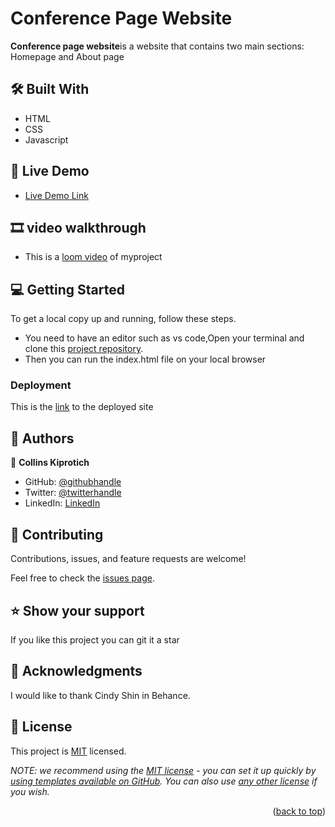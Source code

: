 
<!-- PROJECT DESCRIPTION -->
# Conference Page Website
**Conference page website**is  a website that contains two main sections: Homepage and About page 

## 🛠 Built With 
- HTML
- CSS
- Javascript



## 🚀 Live Demo <a name="live-demo"></a>


- [Live Demo Link](https://collins-kiprotich.github.io/conference/)

## 🎞️ video walkthrough
- This is a [loom video](https://www.loom.com/share/0f298268d9a243e2a190c05e02a70561) of myproject

## 💻 Getting Started <a name="getting-started"></a>



To get a local copy up and running, follow these steps.
- You need to have an editor such as vs code,Open your terminal and clone this [project repository](https://github.com/collins-kiprotich/conference.git). 
- Then you can run the index.html file on your local browser


### Deployment

This is the [link](https://collins-kiprotich.github.io/conference/) to the deployed site

<!-- AUTHORS -->

## 👥 Authors 


👤 **Collins Kiprotich**

- GitHub: [@githubhandle](https://github.com/collins-kiprotich)
- Twitter: [@twitterhandle](https://twitter.com/Jcee01188383)
- LinkedIn: [LinkedIn](https://www.linkedin.com/in/collins-kiprotich-152b52246/)



## 🤝 Contributing <a name="contributing"></a>

Contributions, issues, and feature requests are welcome!

Feel free to check the [issues page](https://github.com/collins-kiprotich/conference/issues).


## ⭐️ Show your support <a name="support"></a>

If you like this project you can git it a star


## 🙏 Acknowledgments <a name="acknowledgements"></a>



I would like to thank Cindy Shin in Behance.


## 📝 License <a name="license"></a>

This project is [MIT](./LICENSE) licensed.

_NOTE: we recommend using the [MIT license](https://choosealicense.com/licenses/mit/) - you can set it up quickly by [using templates available on GitHub](https://docs.github.com/en/communities/setting-up-your-project-for-healthy-contributions/adding-a-license-to-a-repository). You can also use [any other license](https://choosealicense.com/licenses/) if you wish._

<p align="right">(<a href="#readme-top">back to top</a>)</p>
